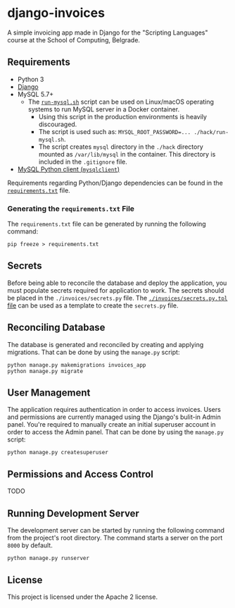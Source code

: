 # django-invoices

A simple invoicing app made in Django for the "Scripting Languages" course at the School of Computing, Belgrade.

## Requirements

* Python 3
* [Django][django]
* MySQL 5.7+
  * The [`run-mysql.sh`][run-mysql] script can be used on Linux/macOS operating systems to run MySQL server in a
    Docker container.
    * Using this script in the production environments is heavily discouraged.
    * The script is used such as: `MYSQL_ROOT_PASSWORD=... ./hack/run-mysql.sh`.
    * The script creates `mysql` directory in the `./hack` directory mounted as `/var/lib/mysql` in the container. This
      directory is included in the `.gitignore` file.
* [MySQL Python client (`mysqlclient`)][mysqlclient]

Requirements regarding Python/Django dependencies can be found in the [`requirements.txt`][requirements] file.

### Generating the `requirements.txt` File

The `requirements.txt` file can be generated by running the following command:

```shell
pip freeze > requirements.txt
```

## Secrets

Before being able to reconcile the database and deploy the application, you must populate secrets required for
application to work. The secrets should be placed in the `./invoices/secrets.py` file.
The [`./invoices/secrets.py.tpl` file][secrets-tpl] can be used as a template to create the `secrets.py` file.

## Reconciling Database

The database is generated and reconciled by creating and applying migrations. That can be done by using the `manage.py`
script:

```shell
python manage.py makemigrations invoices_app
python manage.py migrate
```

## User Management

The application requires authentication in order to access invoices. Users and permissions are currently managed
using the Django's bulit-in Admin panel. You're required to manually create an initial superuser account in order
to access the Admin panel. That can be done by using the `manage.py` script:

```shell
python manage.py createsuperuser
```

## Permissions and Access Control

TODO

## Running Development Server

The development server can be started by running the following command from the project's root directory. The command
starts a server on the port `8000` by default.

```shell
python manage.py runserver
```

## License

This project is licensed under the Apache 2 license.

[django]: https://docs.djangoproject.com/en/3.1/topics/install/
[run-mysql]: hack/run-mysql.sh
[mysqlclient]: https://pypi.org/project/mysqlclient/
[requirements]: ./requirements.txt
[secrets-tpl]: ./invoices/secrets.py.tpl
